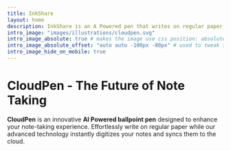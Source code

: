 ```yaml
---
title: InkShare
layout: home
description: InkShare is an A Powered pen that writes on regular paper and instantly digitizes notes to the cloud.
intro_image: "images/illustrations/cloudpen.svg"
intro_image_absolute: true # makes the image use css position: absolute; so it looks "offset". It's a visual effect that might not always look good depending on the image you use.
intro_image_absolute_offset: "auto auto -100px -80px" # used to tweak the positioning of the absolute image if enabled above
intro_image_hide_on_mobile: true
---
```


# CloudPen - The Future of Note Taking

**CloudPen** is an innovative **AI Powered ballpoint pen** designed to enhance your note-taking experience. Effortlessly write on regular paper while our advanced technology instantly digitizes your notes and syncs them to the cloud.
